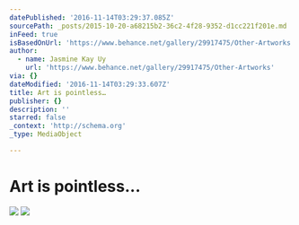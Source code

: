 ```yaml
---
datePublished: '2016-11-14T03:29:37.085Z'
sourcePath: _posts/2015-10-20-a68215b2-36c2-4f28-9352-d1cc221f201e.md
inFeed: true
isBasedOnUrl: 'https://www.behance.net/gallery/29917475/Other-Artworks'
author:
  - name: Jasmine Kay Uy
    url: 'https://www.behance.net/gallery/29917475/Other-Artworks'
via: {}
dateModified: '2016-11-14T03:29:33.607Z'
title: Art is pointless…
publisher: {}
description: ''
starred: false
_context: 'http://schema.org'
_type: MediaObject

---
```

# Art is pointless...
![](https://imgflo.herokuapp.com/graph/2b2431f8e7ba7b0/00e503df011b8f9d67ba6a4b0fc7329c/noop.jpg?input=https%3A%2F%2Fmir-s3-cdn-cf.behance.net%2Fproject_modules%2Fmax_1200%2F6db9df29917475.5625a60912c31.jpg)
![](https://imgflo.herokuapp.com/graph/2b2431f8e7ba7b0/8b804b3fb1264da5485fe39441dce582/noop.jpg?input=https%3A%2F%2Fmir-s3-cdn-cf.behance.net%2Fproject_modules%2Fmax_1200%2F3e054929917475.560a8c1225e18.jpg)